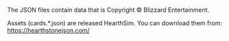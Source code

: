 The JSON files contain data that is Copyright © Blizzard Entertainment.

Assets (cards.*.json) are released HearthSim. You can download them from: https://hearthstonejson.com/
